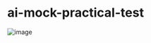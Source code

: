 # ai-mock-practical-test

![image](https://user-images.githubusercontent.com/74452252/167232658-ece52eb5-837e-4222-9a5e-ba2ef8422d46.png)
